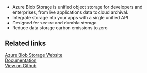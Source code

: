 - Azure Blob Storage is unified object storage for developers and enterprises, from live applications data to cloud archival.
- Integrate storage into your apps with a single unified API
- Designed for secure and durable storage
- Reduce data storage carbon emissions to zero

## Related links

[Azure Blob Storage Website][]  
[Documentation][]  
[View on Github][]

[//]: # "These are reference links used in the body of this note and get stripped out when the markdown processor does its job. There is no need to format nicely because it shouldn't be seen. Thanks SO - http://stackoverflow.com/questions/4823468/store-comments-in-markdown-syntax"
[azure blob storage website]: https://docs.microsoft.com/en-gb/azure/storage/blobs/storage-blobs-overview
[documentation]: https://docs.rudderlabs.com/
[view on github]: https://github.com/rudderlabs/rudder-server

